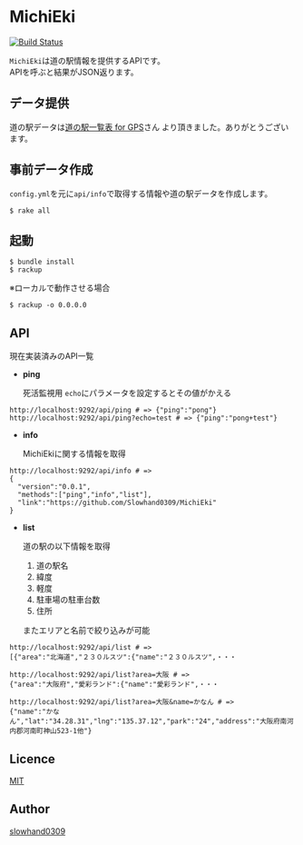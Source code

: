 # MichiEki

[![Build Status](https://travis-ci.org/Slowhand0309/MichiEki.svg?branch=master)](https://travis-ci.org/Slowhand0309/MichiEki)

`MichiEki`は道の駅情報を提供するAPIです。<br>
APIを呼ぶと結果がJSON返ります。


## データ提供
道の駅データは[道の駅一覧表 for GPS](http://www.seaview.jp/rs/index.html)さん より頂きました。ありがとうございます。

## 事前データ作成

`config.yml`を元に`api/info`で取得する情報や道の駅データを作成します。

```
$ rake all
```

## 起動

```
$ bundle install
$ rackup
```

※ローカルで動作させる場合
```
$ rackup -o 0.0.0.0
```

## API

現在実装済みのAPI一覧

* **ping**

  死活監視用 `echo`にパラメータを設定するとその値がかえる
```
http://localhost:9292/api/ping # => {"ping":"pong"}
http://localhost:9292/api/ping?echo=test # => {"ping":"pong+test"}
```

* **info**

  MichiEkiに関する情報を取得
```
http://localhost:9292/api/info # =>
{
  "version":"0.0.1",
  "methods":["ping","info","list"],
  "link":"https://github.com/Slowhand0309/MichiEki"
}
```

* **list**

  道の駅の以下情報を取得<br>
    1. 道の駅名
    2. 緯度
    3. 軽度
    4. 駐車場の駐車台数
    5. 住所

  またエリアと名前で絞り込みが可能

```
http://localhost:9292/api/list # =>
[{"area":"北海道","２３０ルスツ":{"name":"２３０ルスツ",・・・

http://localhost:9292/api/list?area=大阪 # =>
{"area":"大阪府","愛彩ランド":{"name":"愛彩ランド",・・・

http://localhost:9292/api/list?area=大阪&name=かなん # =>
{"name":"かなん","lat":"34.28.31","lng":"135.37.12","park":"24","address":"大阪府南河内郡河南町神山523-1他"}
```

## Licence

[MIT](https://github.com/tcnksm/tool/blob/master/LICENCE)

## Author

[slowhand0309](https://github.com/Slowhand0309)

